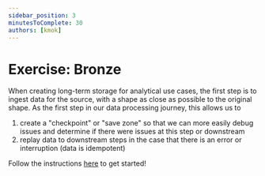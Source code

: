 ```yaml
---
sidebar_position: 3
minutesToComplete: 30
authors: [kmok]
---
```


# Exercise: Bronze
When creating long-term storage for analytical use cases, the first step is to ingest data for the source, with a shape as close as possible to the original shape. As the first step in our data processing journey, this allows us to 
1. create a "checkpoint" or "save zone" so that we can more easily debug issues and determine if there were issues at this step or downstream
2. replay data to downstream steps in the case that there is an error or interruption (data is idempotent)

Follow the instructions [here](https://github.com/data-derp/exercise-ev-databricks/tree/main/batch-processing-bronze) to get started!
